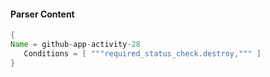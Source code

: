 #### Parser Content
```Java
{
Name = github-app-activity-28
   Conditions = [ """required_status_check.destroy,""" ]
}
```